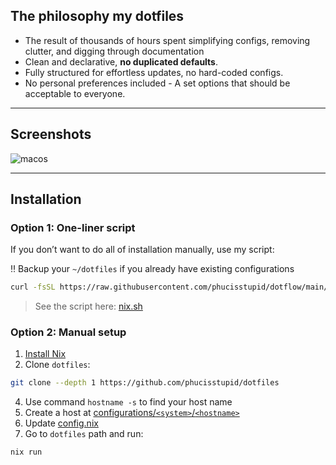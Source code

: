 ## The philosophy my dotfiles

- The result of thousands of hours spent simplifying configs, removing clutter, and digging through documentation
- Clean and declarative, **no duplicated defaults**.
- Fully structured for effortless updates, no hard-coded configs.
- No personal preferences included - A set options that should be acceptable to everyone.

---

## Screenshots

![macos](https://github.com/user-attachments/assets/8399116d-52ee-459c-babe-5082771559be)

---

## Installation

### Option 1: One-liner script

If you don’t want to do all of installation manually, use my script:

‼️ Backup your `~/dotfiles` if you already have existing configurations

```bash
curl -fsSL https://raw.githubusercontent.com/phucisstupid/dotflow/main/nix.sh | sh -s
```

> See the script here: [nix.sh](https://github.com/phucisstupid/dotflow/blob/main/nix.sh)

### Option 2: Manual setup

1. [Install Nix](https://github.com/DeterminateSystems/nix-installer)
2. Clone `dotfiles`:

```bash
git clone --depth 1 https://github.com/phucisstupid/dotfiles
```

4. Use command `hostname -s` to find your host name
5. Create a host at [configurations/`<system>`/`<hostname>`](./configurations)
6. Update [config.nix](./config.nix)
7. Go to `dotfiles` path and run:

```bash
nix run
```
